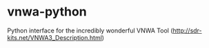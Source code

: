 vnwa-python
===========

Python interface for the incredibly wonderful VNWA Tool (http://sdr-kits.net/VNWA3_Description.html)
